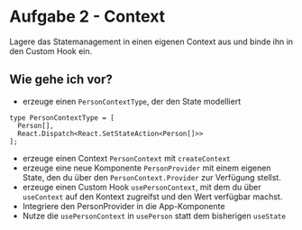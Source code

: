 # Aufgabe 2 - Context

Lagere das Statemanagement in einen eigenen Context aus und binde ihn in den Custom Hook ein.

## Wie gehe ich vor?

- erzeuge einen `PersonContextType`, der den State modelliert

```
type PersonContextType = [
  Person[],
  React.Dispatch<React.SetStateAction<Person[]>>
];
```

- erzeuge einen Context `PersonContext` mit `createContext`
- erzeuge eine neue Komponente `PersonProvider` mit einem eigenen State, den du über den `PersonContext.Provider` zur Verfügung stellst.
- erzeuge einen Custom Hook `usePersonContext`, mit dem du über `useContext` auf den Kontext zugreifst und den Wert verfügbar machst.
- Integriere den PersonProvider in die App-Komponente
- Nutze die `usePersonContext` in `usePerson` statt dem bisherigen `useState`
